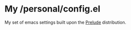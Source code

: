 # My /personal/config.el

My set of emacs settings built upon the [Prelude](https://github.com/bbatsov/prelude) distribution.
